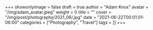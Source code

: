 +++
showonlyimage = false
draft = true
author = "Adam Knox"
avatar = "/img/adam_avatar.jpeg"
weight = 0
title = ""
cover = "/img/post/photography/2021_06/.jpg"
date = "2021-06-22T00:01:01-06:00"
categories = ["Photography", "Travel"]
tags = []
+++
<!--more-->

